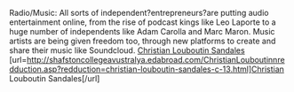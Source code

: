 Radio/Music: All sorts of  independent?entrepreneurs?are putting audio entertainment online, from  the rise of podcast kings like Leo Laporte to a huge number of  independents like Adam Carolla and Marc Maron. Music artists are being  given freedom too, through new platforms to create and share their music  like Soundcloud.
 <a href="http://shafstoncollegeavustralya.edabroad.com/ChristianLouboutinnredduction.asp?redduction=christian-louboutin-sandales-c-13.html" >Christian Louboutin Sandales</a>
[url=http://shafstoncollegeavustralya.edabroad.com/ChristianLouboutinnredduction.asp?redduction=christian-louboutin-sandales-c-13.html]Christian Louboutin Sandales[/url]